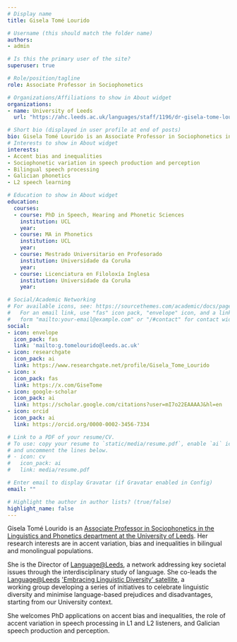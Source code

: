 ```yaml
---
# Display name
title: Gisela Tomé Lourido

# Username (this should match the folder name)
authors:
- admin

# Is this the primary user of the site?
superuser: true

# Role/position/tagline
role: Associate Professor in Sociophonetics

# Organizations/Affiliations to show in About widget
organizations:
- name: University of Leeds
  url: "https://ahc.leeds.ac.uk/languages/staff/1196/dr-gisela-tome-lourido"

# Short bio (displayed in user profile at end of posts)
bio: Gisela Tomé Lourido is an Associate Professor in Sociophonetics in the Linguistics and Phonetics department at the University of Leeds.
# Interests to show in About widget
interests:
- Accent bias and inequalities
- Sociophonetic variation in speech production and perception
- Bilingual speech processing
- Galician phonetics
- L2 speech learning

# Education to show in About widget
education:
  courses:
  - course: PhD in Speech, Hearing and Phonetic Sciences
    institution: UCL
    year: 
  - course: MA in Phonetics
    institution: UCL
    year: 
  - course: Mestrado Universitario en Profesorado
    institution: Universidade da Coruña
    year: 
  - course: Licenciatura en Filoloxía Inglesa
    institution: Universidade da Coruña
    year:

# Social/Academic Networking
# For available icons, see: https://sourcethemes.com/academic/docs/page-builder/#icons
#   For an email link, use "fas" icon pack, "envelope" icon, and a link in the
#   form "mailto:your-email@example.com" or "/#contact" for contact widget.
social:
- icon: envelope
  icon_pack: fas
  link: 'mailto:g.tomelourido@leeds.ac.uk'
- icon: researchgate
  icon_pack: ai
  link: https://www.researchgate.net/profile/Gisela_Tome_Lourido
- icon: x
  icon_pack: fas
  link: https://x.com/GiseTome
- icon: google-scholar
  icon_pack: ai
  link: https://scholar.google.com/citations?user=mI7o22EAAAAJ&hl=en
- icon: orcid
  icon_pack: ai
  link: https://orcid.org/0000-0002-3456-7334

# Link to a PDF of your resume/CV.
# To use: copy your resume to `static/media/resume.pdf`, enable `ai` icons in `params.toml`, 
# and uncomment the lines below.
# - icon: cv
#   icon_pack: ai
#   link: media/resume.pdf

# Enter email to display Gravatar (if Gravatar enabled in Config)
email: ""

# Highlight the author in author lists? (true/false)
highlight_name: false
---
```


Gisela Tomé Lourido is an <a href="https://ahc.leeds.ac.uk/languages/staff/1196/dr-gisela-tome-lourido" target="_blank"> Associate Professor in Sociophonetics in the Linguistics and Phonetics department at the University of Leeds</a>. Her research interests are in accent variation, bias and inequalities in bilingual and monolingual populations.

She is the Director of <a href="https://www.latl.leeds.ac.uk/" target="_blank"> Language@Leeds</a>, a network addressing key societal issues through the interdisciplinary study of language. She co-leads the <a href="https://www.latl.leeds.ac.uk/" target="_blank"> Language@Leeds</a> <a href="https://www.latl.leeds.ac.uk/embracing-linguistic-diversity/" target="_blank"> 'Embracing Linguistic Diversity' satellite</a>, a working group developing a series of initiatives to celebrate linguistic diversity and minimise language-based prejudices and disadvantages, starting from our University context.

She welcomes PhD applications on accent bias and inequalities, the role of accent variation in speech processing in L1 and L2 listeners, and Galician speech production and perception.

